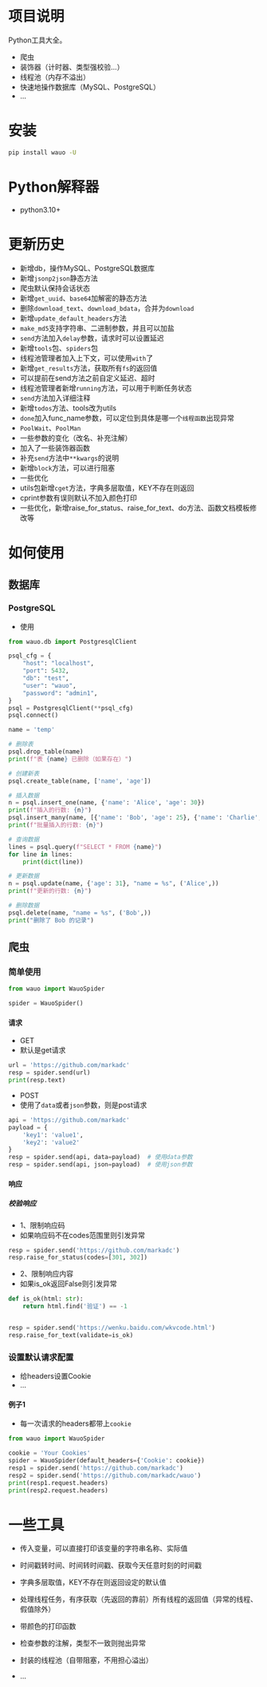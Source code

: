 # 项目说明

Python工具大全。

- 爬虫
- 装饰器（计时器、类型强校验...）
- 线程池（内存不溢出）
- 快速地操作数据库（MySQL、PostgreSQL）
- ...

# 安装

```bash
pip install wauo -U
```

# Python解释器

- python3.10+

# 更新历史

- 新增db，操作MySQL、PostgreSQL数据库
- 新增`jsonp2json`静态方法
- 爬虫默认保持会话状态
- 新增`get_uuid`、`base64`加解密的静态方法
- 删除`download_text`、`download_bdata`，合并为`download`
- 新增`update_default_headers`方法
- `make_md5`支持字符串、二进制参数，并且可以加盐
- `send`方法加入`delay`参数，请求时可以设置延迟
- 新增`tools`包、`spiders`包
- 线程池管理者加入上下文，可以使用`with`了
- 新增`get_results`方法，获取所有`fs`的返回值
- 可以提前在send方法之前自定义延迟、超时
- 线程池管理者新增`running`方法，可以用于判断任务状态
- `send`方法加入详细注释
- 新增`todos`方法、tools改为utils
- `done`加入func_name参数，可以定位到具体是哪一个`线程函数`出现异常
- `PoolWait`、`PoolMan`
- 一些参数的变化（改名、补充注解）
- 加入了一些装饰器函数
- 补充`send`方法中`**kwargs`的说明
- 新增`block`方法，可以进行阻塞
- 一些优化
- utils包新增`cget`方法，字典多层取值，KEY不存在则返回<default>
- cprint参数有误则默认不加入颜色打印
- 一些优化，新增raise_for_status、raise_for_text、do方法、函数文档模板修改等

# 如何使用

## 数据库

### PostgreSQL

- 使用

```python
from wauo.db import PostgresqlClient

psql_cfg = {
    "host": "localhost",
    "port": 5432,
    "db": "test",
    "user": "wauo",
    "password": "admin1",
}
psql = PostgresqlClient(**psql_cfg)
psql.connect()

name = 'temp'

# 删除表
psql.drop_table(name)
print(f"表 {name} 已删除（如果存在）")

# 创建新表
psql.create_table(name, ['name', 'age'])

# 插入数据
n = psql.insert_one(name, {'name': 'Alice', 'age': 30})
print(f"插入的行数: {n}")
psql.insert_many(name, [{'name': 'Bob', 'age': 25}, {'name': 'Charlie', 'age': 35}])
print(f"批量插入的行数: {n}")

# 查询数据
lines = psql.query(f"SELECT * FROM {name}")
for line in lines:
    print(dict(line))

# 更新数据
n = psql.update(name, {'age': 31}, "name = %s", ('Alice',))
print(f"更新的行数: {n}")

# 删除数据
psql.delete(name, "name = %s", ('Bob',))
print("删除了 Bob 的记录")

```

## 爬虫

### 简单使用

```python
from wauo import WauoSpider

spider = WauoSpider()
```

#### 请求

- GET
- 默认是get请求

```python
url = 'https://github.com/markadc'
resp = spider.send(url)
print(resp.text)
```

- POST
- 使用了`data`或者`json`参数，则是post请求

```python
api = 'https://github.com/markadc'
payload = {
    'key1': 'value1',
    'key2': 'value2'
}
resp = spider.send(api, data=payload)  # 使用data参数
resp = spider.send(api, json=payload)  # 使用json参数
```

#### 响应

##### 校验响应

- 1、限制响应码
- 如果响应码不在codes范围里则引发异常

```python
resp = spider.send('https://github.com/markadc')
resp.raise_for_status(codes=[301, 302])
```

- 2、限制响应内容
- 如果is_ok返回False则引发异常

```python
def is_ok(html: str):
    return html.find('验证') == -1


resp = spider.send('https://wenku.baidu.com/wkvcode.html')
resp.raise_for_text(validate=is_ok)
```

### 设置默认请求配置

- 给headers设置Cookie
- ...

#### 例子1

- 每一次请求的headers都带上`cookie`

```python
from wauo import WauoSpider

cookie = 'Your Cookies'
spider = WauoSpider(default_headers={'Cookie': cookie})
resp1 = spider.send('https://github.com/markadc')
resp2 = spider.send('https://github.com/markadc/wauo')
print(resp1.request.headers)
print(resp2.request.headers)
```

# 一些工具

- 传入变量，可以直接打印该变量的字符串名称、实际值

- 时间戳转时间、时间转时间戳、获取今天任意时刻的时间戳

- 字典多层取值，KEY不存在则返回设定的默认值

- 处理线程任务，有序获取（先返回的靠前）所有线程的返回值（异常的线程、假值除外）

- 带颜色的打印函数

- 检查参数的注解，类型不一致则抛出异常

- 封装的线程池（自带阻塞，不用担心溢出）

- ...